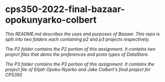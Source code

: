 # cps350-2022-final-bazaar-opokunyarko-colbert

*This README.md describes the uses and purposes of Bazaar. This repo is split into two folders each containing p2 and p3 projects respectively.*

*The P2 folder contains the P2 portion of this assignment. It contains two project files that demo the preferences and proto types of DataStore.*

*The P3 folder contains the P3 portion of this assignment. It contains the project file of Elijah Opoku-Nyarko and Jake Colbert's final project for CPS350*
